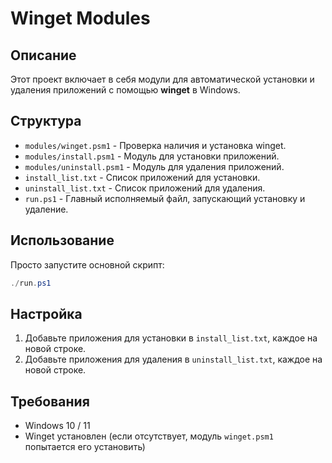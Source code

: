 # Winget Modules

## Описание
Этот проект включает в себя модули для автоматической установки и удаления приложений с помощью **winget** в Windows.

## Структура
- `modules/winget.psm1` - Проверка наличия и установка winget.
- `modules/install.psm1` - Модуль для установки приложений.
- `modules/uninstall.psm1` - Модуль для удаления приложений.
- `install_list.txt` - Список приложений для установки.
- `uninstall_list.txt` - Список приложений для удаления.
- `run.ps1` - Главный исполняемый файл, запускающий установку и удаление.

## Использование
Просто запустите основной скрипт:
```powershell
./run.ps1
```

## Настройка
1. Добавьте приложения для установки в `install_list.txt`, каждое на новой строке.
2. Добавьте приложения для удаления в `uninstall_list.txt`, каждое на новой строке.

## Требования
- Windows 10 / 11
- Winget установлен (если отсутствует, модуль `winget.psm1` попытается его установить)
